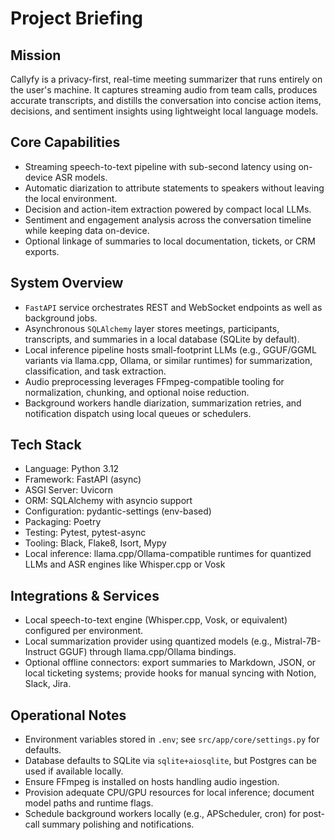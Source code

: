 # Project Briefing

## Mission
Callyfy is a privacy-first, real-time meeting summarizer that runs entirely on the user's machine. It captures streaming audio from team calls, produces accurate transcripts, and distills the conversation into concise action items, decisions, and sentiment insights using lightweight local language models.

## Core Capabilities
- Streaming speech-to-text pipeline with sub-second latency using on-device ASR models.
- Automatic diarization to attribute statements to speakers without leaving the local environment.
- Decision and action-item extraction powered by compact local LLMs.
- Sentiment and engagement analysis across the conversation timeline while keeping data on-device.
- Optional linkage of summaries to local documentation, tickets, or CRM exports.

## System Overview
- `FastAPI` service orchestrates REST and WebSocket endpoints as well as background jobs.
- Asynchronous `SQLAlchemy` layer stores meetings, participants, transcripts, and summaries in a local database (SQLite by default).
- Local inference pipeline hosts small-footprint LLMs (e.g., GGUF/GGML variants via llama.cpp, Ollama, or similar runtimes) for summarization, classification, and task extraction.
- Audio preprocessing leverages FFmpeg-compatible tooling for normalization, chunking, and optional noise reduction.
- Background workers handle diarization, summarization retries, and notification dispatch using local queues or schedulers.

## Tech Stack
- Language: Python 3.12
- Framework: FastAPI (async)
- ASGI Server: Uvicorn
- ORM: SQLAlchemy with asyncio support
- Configuration: pydantic-settings (env-based)
- Packaging: Poetry
- Testing: Pytest, pytest-async
- Tooling: Black, Flake8, Isort, Mypy
- Local inference: llama.cpp/Ollama-compatible runtimes for quantized LLMs and ASR engines like Whisper.cpp or Vosk

## Integrations & Services
- Local speech-to-text engine (Whisper.cpp, Vosk, or equivalent) configured per environment.
- Local summarization provider using quantized models (e.g., Mistral-7B-Instruct GGUF) through llama.cpp/Ollama bindings.
- Optional offline connectors: export summaries to Markdown, JSON, or local ticketing systems; provide hooks for manual syncing with Notion, Slack, Jira.

## Operational Notes
- Environment variables stored in `.env`; see `src/app/core/settings.py` for defaults.
- Database defaults to SQLite via `sqlite+aiosqlite`, but Postgres can be used if available locally.
- Ensure FFmpeg is installed on hosts handling audio ingestion.
- Provision adequate CPU/GPU resources for local inference; document model paths and runtime flags.
- Schedule background workers locally (e.g., APScheduler, cron) for post-call summary polishing and notifications.
